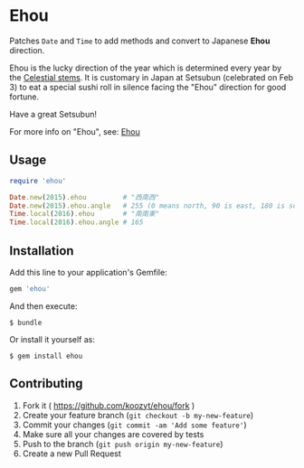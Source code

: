 # Ehou

Patches `Date` and `Time` to add methods and convert to Japanese **Ehou** direction.

Ehou is the lucky direction of the year which is determined every year by the [Celestial stems][1].
It is customary in Japan at Setsubun (celebrated on Feb 3) to eat a special sushi roll in silence facing the "Ehou" direction for good fortune.

Have a great Setsubun!

For more info on "Ehou", see: [Ehou][2]

[1]:http://en.wikipedia.org/wiki/Celestial_stem
[2]:http://ja.wikipedia.org/wiki/%E6%AD%B3%E5%BE%B3%E7%A5%9E#.E6.81.B5.E6.96.B9

## Usage

```ruby
require 'ehou'

Date.new(2015).ehou         # "西南西"
Date.new(2015).ehou.angle   # 255 (0 means north, 90 is east, 180 is south)
Time.local(2016).ehou       # "南南東"
Time.local(2016).ehou.angle # 165
```````````````

## Installation

Add this line to your application's Gemfile:

```ruby
gem 'ehou'
```

And then execute:

    $ bundle

Or install it yourself as:

    $ gem install ehou

## Contributing

1. Fork it ( https://github.com/koozyt/ehou/fork )
2. Create your feature branch (`git checkout -b my-new-feature`)
3. Commit your changes (`git commit -am 'Add some feature'`)
4. Make sure all your changes are covered by tests
4. Push to the branch (`git push origin my-new-feature`)
5. Create a new Pull Request